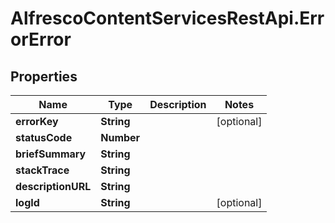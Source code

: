 # AlfrescoContentServicesRestApi.ErrorError

## Properties
Name | Type | Description | Notes
------------ | ------------- | ------------- | -------------
**errorKey** | **String** |  | [optional] 
**statusCode** | **Number** |  | 
**briefSummary** | **String** |  | 
**stackTrace** | **String** |  | 
**descriptionURL** | **String** |  | 
**logId** | **String** |  | [optional] 


